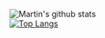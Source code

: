 ![Martin's github stats](https://github-readme-stats.vercel.app/api?username=martinraquion)<br/>
[![Top Langs](https://github-readme-stats.vercel.app/api/top-langs/?username=martinraquion)](https://github.com/anuraghazra/github-readme-stats)

<!--
**martinraquion/martinraquion** is a ✨ _special_ ✨ repository because its `README.md` (this file) appears on your GitHub profile.

Here are some ideas to get you started:

- 🔭 I’m currently working on ...
- 🌱 I’m currently learning ...
- 👯 I’m looking to collaborate on ...
- 🤔 I’m looking for help with ...
- 💬 Ask me about ...
- 📫 How to reach me: ...
- 😄 Pronouns: ...
- ⚡ Fun fact: ...
-->
